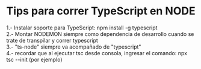 # Tips para correr TypeScript en NODE

1.- Instalar soporte para TypeScript: npm install -g typescript<br />
2.- Montar NODEMON siempre como dependencia de desarrollo cuando se trate de transpilar y correr typescript<br />
3.- "ts-node" siempre va acompañado de "typescript" <br />
4.- recordar que al ejecutar tsc desde consola, ingresar el comando: npx tsc --init (por ejemplo)<br />

